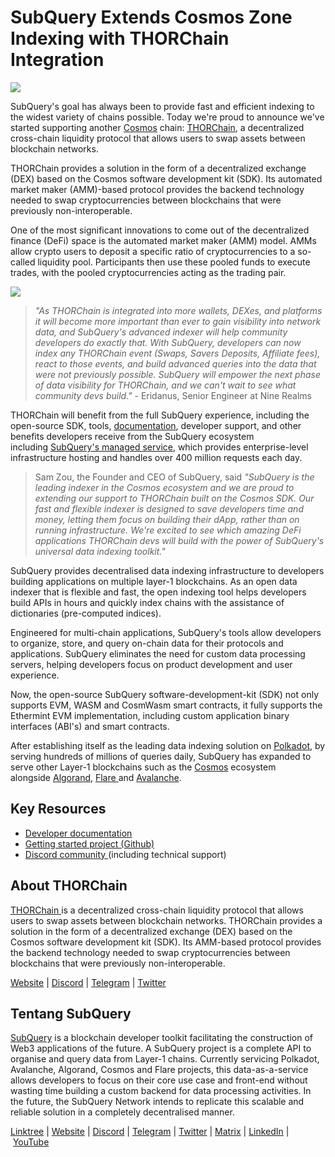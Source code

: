 # SubQuery Extends Cosmos Zone Indexing with THORChain Integration

![](https://miro.medium.com/max/1400/0*DZk2eFd5DjfVsmFX)

SubQuery's goal has always been to provide fast and efficient indexing to the widest variety of chains possible. Today we're proud to announce we've started supporting another [Cosmos](https://cosmos.network/) chain: [THORChain](https://thorchain.org/), a decentralized cross-chain liquidity protocol that allows users to swap assets between blockchain networks.

THORChain provides a solution in the form of a decentralized exchange (DEX) based on the Cosmos software development kit (SDK). Its automated market maker (AMM)-based protocol provides the backend technology needed to swap cryptocurrencies between blockchains that were previously non-interoperable.

One of the most significant innovations to come out of the decentralized finance (DeFi) space is the automated market maker (AMM) model. AMMs allow crypto users to deposit a specific ratio of cryptocurrencies to a so-called liquidity pool. Participants then use these pooled funds to execute trades, with the pooled cryptocurrencies acting as the trading pair.

![](https://miro.medium.com/max/1400/0*QrM6JmD4unZShHPE)

> _"As THORChain is integrated into more wallets, DEXes, and platforms it will become more important than ever to gain visibility into network data, and SubQuery's advanced indexer will help community developers do exactly that. With SubQuery, developers can now index any THORChain event (Swaps, Savers Deposits, Affiliate fees), react to those events, and build advanced queries into the data that were not previously possible. SubQuery will empower the next phase of data visibility for THORChain, and we can't wait to see what community devs build."_ - Eridanus, Senior Engineer at Nine Realms

THORChain will benefit from the full SubQuery experience, including the open-source SDK, tools, [documentation](https://academy.subquery.network/quickstart/quickstart_chains/cosmos.html), developer support, and other benefits developers receive from the SubQuery ecosystem including [SubQuery's managed service](https://subquery.network/managedservices), which provides enterprise-level infrastructure hosting and handles over 400 million requests each day.

> Sam Zou, the Founder and CEO of SubQuery, said _"SubQuery is the leading indexer in the Cosmos ecosystem and we are proud to extending our support to THORChain built on the Cosmos SDK. Our fast and flexible indexer is designed to save developers time and money, letting them focus on building their dApp, rather than on running infrastructure. We're excited to see which amazing DeFi applications THORChain devs will build with the power of SubQuery's universal data indexing toolkit."_

SubQuery provides decentralised data indexing infrastructure to developers building applications on multiple layer-1 blockchains. As an open data indexer that is flexible and fast, the open indexing tool helps developers build APIs in hours and quickly index chains with the assistance of dictionaries (pre-computed indices).

Engineered for multi-chain applications, SubQuery's tools allow developers to organize, store, and query on-chain data for their protocols and applications. SubQuery eliminates the need for custom data processing servers, helping developers focus on product development and user experience.

Now, the open-source SubQuery software-development-kit (SDK) not only supports EVM, WASM and CosmWasm smart contracts, it fully supports the Ethermint EVM implementation, including custom application binary interfaces (ABI's) and smart contracts.

After establishing itself as the leading data indexing solution on [Polkadot](https://polkadot.network/), by serving hundreds of millions of queries daily, SubQuery has expanded to serve other Layer-1 blockchains such as the [Cosmos](./20220909-cosmoshub.md) ecosystem alongside [Algorand](./20220713-algorand.md), [Flare ](./20221202-flare.md)and [Avalanche](./20220321-avalache.md).

## Key Resources

- [Developer documentation](https://academy.subquery.network/quickstart/quickstart_chains/cosmos-thorchain.html)
- [Getting started project (Github)](https://github.com/subquery/cosmos-subql-starter/tree/main/Thorchain/thorchain-starter)
- [Discord community ](https://discord.com/invite/subquery)(including technical support)

## About THORChain

[THORChain ](https://thorchain.org/)is a decentralized cross-chain liquidity protocol that allows users to swap assets between blockchain networks. THORChain provides a solution in the form of a decentralized exchange (DEX) based on the Cosmos software development kit (SDK). Its AMM-based protocol provides the backend technology needed to swap cryptocurrencies between blockchains that were previously non-interoperable.

[Website](https://thorchain.org/) | [Discord](https://discord.com/invite/KjPVnGy5jR) | [Telegram](https://t.me/thorchain_org) | [Twitter](https://twitter.com/thorchain)

## Tentang SubQuery

[SubQuery](https://subquery.network/) is a blockchain developer toolkit facilitating the construction of Web3 applications of the future. A SubQuery project is a complete API to organise and query data from Layer-1 chains. Currently servicing Polkadot, Avalanche, Algorand, Cosmos and Flare projects, this data-as-a-service allows developers to focus on their core use case and front-end without wasting time building a custom backend for data processing activities. In the future, the SubQuery Network intends to replicate this scalable and reliable solution in a completely decentralised manner.

​​[Linktree](https://linktr.ee/subquerynetwork) | [Website](https://subquery.network/) | [Discord](https://discord.com/invite/subquery) | [Telegram](https://t.me/subquerynetwork) | [Twitter](https://twitter.com/subquerynetwork) | [Matrix](https://matrix.to/#/#subquery:matrix.org) | [LinkedIn](https://www.linkedin.com/company/subquery) | [YouTube](https://www.youtube.com/c/SubQueryNetwork)
